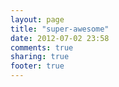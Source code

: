 ```yaml
---
layout: page
title: "super-awesome"
date: 2012-07-02 23:58
comments: true
sharing: true
footer: true
---
```

